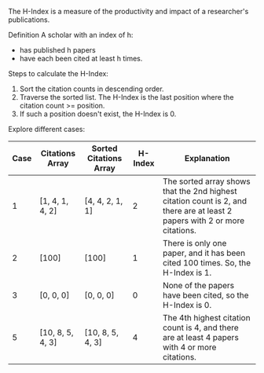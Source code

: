The H-Index is a measure of the productivity and impact of a researcher's publications.   

Definition
A scholar with an index of h:
- has published h papers 
- have each been cited at least h times.

Steps to calculate the H-Index:
1. Sort the citation counts in descending order.
2. Traverse the sorted list. The H-Index is the last position where the citation count >= position.
3. If such a position doesn't exist, the H-Index is 0.

Explore different cases:

| Case | Citations Array  | Sorted Citations Array | H-Index | Explanation                                                                                                                |
|------|------------------|------------------------|---------|----------------------------------------------------------------------------------------------------------------------------|
| 1    | [1, 4, 1, 4, 2]  | [4, 4, 2, 1, 1]        | 2       | The sorted array shows that the 2nd highest citation count is 2, and there are at least 2 papers with 2 or more citations. |
| 2    | [100]            | [100]                  | 1       | There is only one paper, and it has been cited 100 times. So, the H-Index is 1.                                            |
| 3    | [0, 0, 0]        | [0, 0, 0]              | 0       | None of the papers have been cited, so the H-Index is 0.                                                                   ||
| 5    | [10, 8, 5, 4, 3] | [10, 8, 5, 4, 3]       | 4       | The 4th highest citation count is 4, and there are at least 4 papers with 4 or more citations.                             |